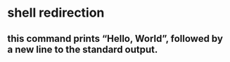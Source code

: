 # shell redirection
## this command prints “Hello, World”, followed by a new line to the standard output.
